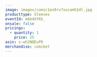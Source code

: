 ```yaml
---
image: images/comic1es0rv7xucamh2dl.jpg
producttype: Sleeves
eventId: mkb4XfKk_
onsale: false
pricings:
  - quantity: 1
    price: 25
asin: s-wh2NQEuPO
merchandise: comiket
---
```

